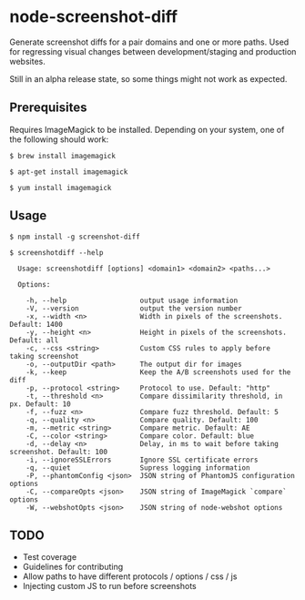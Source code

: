 # node-screenshot-diff

Generate screenshot diffs for a pair domains and one or more paths.
Used for regressing visual changes between development/staging and production websites.

Still in an alpha release state, so some things might not work as expected.

## Prerequisites

Requires ImageMagick to be installed. Depending on your system, one of the following should work:

    $ brew install imagemagick

    $ apt-get install imagemagick

    $ yum install imagemagick

## Usage

    $ npm install -g screenshot-diff

    $ screenshotdiff --help

      Usage: screenshotdiff [options] <domain1> <domain2> <paths...>

      Options:

        -h, --help                  output usage information
        -V, --version               output the version number
        -x, --width <n>             Width in pixels of the screenshots. Default: 1400
        -y, --height <n>            Height in pixels of the screenshots. Default: all
        -c, --css <string>          Custom CSS rules to apply before taking screenshot
        -o, --outputDir <path>      The output dir for images
        -k, --keep                  Keep the A/B screenshots used for the diff
        -p, --protocol <string>     Protocol to use. Default: "http"
        -t, --threshold <n>         Compare dissimilarity threshold, in px. Default: 10
        -f, --fuzz <n>              Compare fuzz threshold. Default: 5
        -q, --quality <n>           Compare quality. Default: 100
        -m, --metric <string>       Compare metric. Default: AE
        -C, --color <string>        Compare color. Default: blue
        -d, --delay <n>             Delay, in ms to wait before taking screenshot. Default: 100
        -i, --ignoreSSLErrors       Ignore SSL certificate errors
        -q, --quiet                 Supress logging information
        -P, --phantomConfig <json>  JSON string of PhantomJS configuration options
        -C, --compareOpts <json>    JSON string of ImageMagick `compare` options
        -W, --webshotOpts <json>    JSON string of node-webshot options

## TODO
 * Test coverage
 * Guidelines for contributing
 * Allow paths to have different protocols / options / css / js
 * Injecting custom JS to run before screenshots
